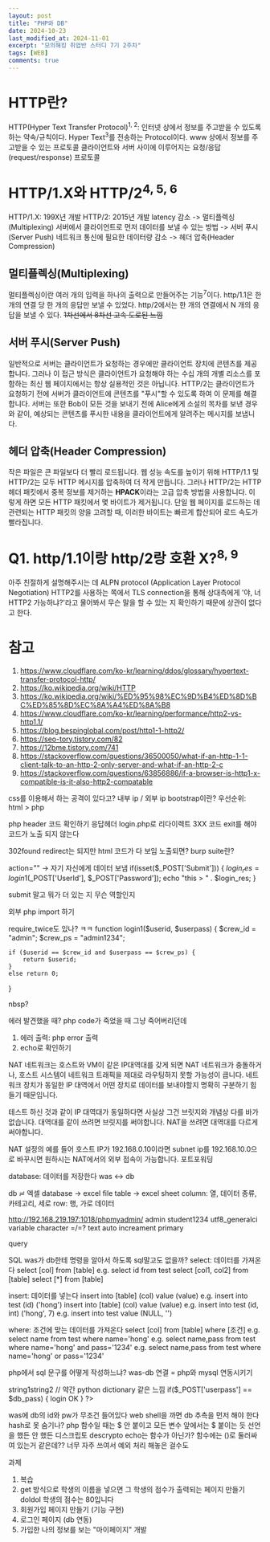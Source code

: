 ```yaml
---
layout: post
title: "PHP와 DB"
date: 2024-10-23
last_modified_at: 2024-11-01
excerpt: "모의해킹 취업반 스터디 7기 2주차"
tags: [WEB]
comments: true
---
```



# HTTP란?
HTTP(Hyper Text Transfer Protocol)<sup>1, 2</sup>:  인터넷 상에서 정보를 주고받을 수 있도록 하는 약속/규칙이다.
Hyper Text<sup>3</sup>를 전송하는 Protocol이다.
www 상에서 정보를 주고받을 수 있는 프로토콜
클라이언트와 서버 사이에 이루어지는 요청/응답(request/response) 프로토콜

# HTTP/1.X와 HTTP/2<sup>4, 5, 6</sup>
HTTP/1.X: 199X년 개발
HTTP/2: 2015년 개발
latency 감소 -> 멀티플렉싱(Multiplexing)
서버에서 클라이언트로 먼저 데이터를 보낼 수 있는 방법 -> 서버 푸시(Server Push)
네트워크 통신에 필요한 데이터량 감소 -> 헤더 압축(Header Compression)

## 멀티플렉싱(Multiplexing)
멀티플렉싱이란 여러 개의 입력을 하나의 출력으로 만들어주는 기능<sup>7</sup>이다.
http/1.1은 한 개의 연결 당 한 개의 응답만 보낼 수 있었다.
http/2에서는  한 개의 연결에서 N 개의 응답을 보낼 수 있다.
~~1차선에서 8차선 고속 도로된 느낌~~
 
## 서버 푸시(Server Push)
일반적으로 서버는 클라이언트가 요청하는 경우에만 클라이언트 장치에 콘텐츠를 제공합니다.
그러나 이 접근 방식은 클라이언트가 요청해야 하는 수십 개의 개별 리소스를 포함하는 최신 웹 페이지에서는 항상 실용적인 것은 아닙니다.
HTTP/2는 클라이언트가 요청하기 전에 서버가 클라이언트에 콘텐츠를 "푸시"할 수 있도록 하여 이 문제를 해결합니다.
서버는 또한 Bob이 모든 것을 보내기 전에 Alice에게 소설의 목차를 보낸 경우와 같이, 예상되는 콘텐츠를 푸시한 내용을 클라이언트에게 알려주는 메시지를 보냅니다.

## 헤더 압축(Header Compression)
작은 파일은 큰 파일보다 더 빨리 로드됩니다.
웹 성능 속도를 높이기 위해 HTTP/1.1 및 HTTP/2는 모두 HTTP 메시지를 압축하여 더 작게 만듭니다.
그러나 HTTP/2는 HTTP 헤더 패킷에서 중복 정보를 제거하는 **HPACK**이라는 고급 압축 방법을 사용합니다.
이렇게 하면 모든 HTTP 패킷에서 몇 바이트가 제거됩니다.
단일 웹 페이지를 로드하는 데 관련되는 HTTP 패킷의 양을 고려할 때, 이러한 바이트는 빠르게 합산되어 로드 속도가 빨라집니다.

# Q1. http/1.1이랑 http/2랑 호환 X?<sup>8, 9</sup>
아주 친절하게 설명해주시는 데
ALPN protocol (Application Layer Protocol Negotiation)
HTTP2를 사용하는 쪽에서 TLS connection을 통해 상대측에게 '야, 너 HTTP2 가능하냐?'라고 물어봐서 무슨 말을 할 수 있는 지 확인하기 때문에 상관이 없다고 한다. 


# 참고

 1. https://www.cloudflare.com/ko-kr/learning/ddos/glossary/hypertext-transfer-protocol-http/
 2. https://ko.wikipedia.org/wiki/HTTP
 3. https://ko.wikipedia.org/wiki/%ED%95%98%EC%9D%B4%ED%8D%BC%ED%85%8D%EC%8A%A4%ED%8A%B8
 4. https://www.cloudflare.com/ko-kr/learning/performance/http2-vs-http1.1/
 5. https://blog.bespinglobal.com/post/http1-1-http2/
 6. https://seo-tory.tistory.com/82
 7. https://12bme.tistory.com/741
 8. https://stackoverflow.com/questions/36500050/what-if-an-http-1-1-client-talk-to-an-http-2-only-server-and-what-if-an-http-2-c
 9. https://stackoverflow.com/questions/63856886/if-a-browser-is-http1-x-compatible-is-it-also-http2-compatable

css를 이용해서 하는 공격이 있다고?
내부 ip / 외부 ip
bootstrap이란?
우선순위: html > php
<?php
    if($_GET['login_id'] == "") {
        header("location: login.php");
        exit;
    }
?>
php header 코드 확인하기
응답헤더 login.php로 리다이렉트
3XX 코드
exit를 해야 코드가 노출 되지 않는다

302found
redirect는 되지만 html 코드가 다 보임
노출되면?
burp suite란?

action="" -> 자기 자신에게 데이터 보냄
if(isset($_POST['Submit'])) {
    $login_res = login1($_POST['UserId'], $_POST['Password']);
    echo "this > " . $login_res;
}

submit 말고 뭐가 더 있는 지
무슨 역할인지

외부 php import 하기
<?php
require_once('login_func.php');
?>

require_twice도 있나? ㅋㅋ
function login1($userid, $userpass) {
    $crew_id = "admin";
    $crew_ps = "admin1234";

    if ($userid == $crew_id and $userpass == $crew_ps) {
        return $userid;
    }
    else return 0;
}

nbsp?

에러 발견했을 때?
php code가 죽었을 때 그냥 죽어버리던데
1. 에러 출력: php error 출력
2. echo로 확인하기

NAT 네트워크는 호스트와 VM이 같은 IP대역대를 갖게 되면 NAT 네트워크가 충돌하거나, 호스트 시스템이 네트워크 트래픽을 제대로 라우팅하지 못할 가능성이 큽니다. 네트워크 장치가 동일한 IP 대역에서 어떤 장치로 데이터를 보내야할지 명확히 구분하기 힘들기 때문입니다.

테스트 하신 것과 같이 IP 대역대가 동일하다면 사실상 그건 브릿지와 개념상 다를 바가 없습니다. 대역대를 같이 쓰려면 브릿지를 써야합니다. NAT을 쓰려면 대역대를 다르게 써야합니다.

NAT 설정의 예를 들어 호스트 IP가 192.168.0.10이라면 subnet ip를 192.168.10.0으로 바꾸시면 원하시는 NAT에서의 외부 접속이 가능합니다.
포트포워딩

database: 데이터를 저장한다
was <-> db

db ≓ 엑셀
database -> excel file
table -> excel sheet
column: 열, 데이터 종류, 카테고리, 세로
row: 행, 가로 데이터

http://192.168.219.197:1018/phpmyadmin/
admin
student1234
utf8_generalci
variable character =/=? text
auto increament
primary

query

SQL
was가 db한테 명령을 알아서 하도록
sql말고도 없을까?
select: 데이터를 가져온다
select [col] from [table]
e.g. select id from test
select [col1, col2] from [table]
select [*] from [table]

insert: 데이터를 넣는다
insert into [table] (col) value (value)
e.g. insert into test (id) ('hong')
insert into [table] (col) value (value)
e.g. insert into test (id, int) ('hong', 7)
e.g. insert into test value (NULL, '')

where: 조건에 맞는 데이터를 가져온다
select [col] from [table] where [조건]
e.g. select name from test where name='hong'
e.g. select name,pass from test where name='hong' and pass='1234'
e.g. select name,pass from test where name='hong' or pass='1234'

php에서 sql 문구를 어떻게 작성하느냐?
was-db 연결 = php와 mysql 연동시키기
<?php
    define('DB_SERVER', 'localhost(ip)');
    define('DB_USERNAME', 'admin');
    define('DB_PASSWORD', 'student1234');
    define('DB_NAME', 'test');

    $db_conn = mysqli_connect(DB_SERVER, DB_USERNAME, DB_PASSWORD, DB_NAME);

    if ($db_conn) {
        echo "DB Connect OK";
    } else {
        echo "DB Connect Fail";
    }

    $sql = "select * from test";
    $result = mysqli_query($db_conn, $sql);
    
    echo $result;
    var_dump($result);

    $row1 = mysqli_fetch_array($result); // 무조건 순서대로 한 줄씩 가져온다 readline 같은 느낌으로
    $row2 = mysqli_fetch_array($result);
    $row3 = mysqli_fetch_array($result);

    echo "Name: " . $row1['name']; // string1 . string2 => string1string2
    // 약간 python dictionary 같은 느낌

    if($_POST['userpass'] == $db_pass) {
        login OK
    }
?>

was에 db의 id와 pw가 무조건 들어있다
web shell을 까면 db 추측을 먼저 해야 한다
hash로 못 숨기나?
php 함수일 때는 $ 안 붙이고 모든 변수 앞에서는 $ 붙이는 듯
선언을 했든 안 했든
디스크립토
descrypto
echo는 함수가 아닌가? 함수에는 ()로 둘러싸여 있는거 같은데??
너무 자주 쓰여서 예외 처리 해놓은 걸수도

과제
1. 복습
2. get 방식으로 학생의 이름을 넣으면 그 학생의 점수가 출력되는 페이지 만들기
doldol 학생의 점수는 80입니다
3. 회원가입 페이지 만들기 (기능 구현)
4. 로그인 페이지 (db 연동)
5. 가입한 나의 정보를 보는 "마이페이지" 개발
